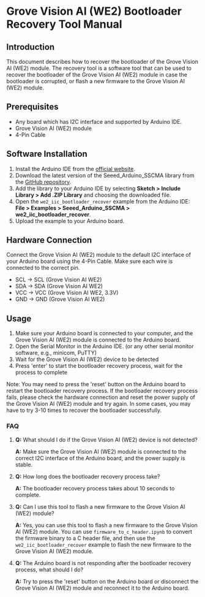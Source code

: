 # Grove Vision AI (WE2) Bootloader Recovery Tool Manual


## Introduction

This document describes how to recover the bootloader of the Grove Vision AI (WE2) module. The recovery tool is a software tool that can be used to recover the bootloader of the Grove Vision AI (WE2) module in case the bootloader is corrupted, or flash a new firmware to the Grove Vision AI (WE2) module.


## Prerequisites

- Any board which has I2C interface and supported by Arduino IDE.
- Grove Vision AI (WE2) module
- 4-Pin Cable


## Software Installation

1. Install the Arduino IDE from the [official website](https://www.arduino.cc/en/software).
1. Download the latest version of the Seeed_Arduino_SSCMA library from the [GitHub repository](https://github.com/your_repository_link).
1. Add the library to your Arduino IDE by selecting **Sketch > Include Library > Add .ZIP Library** and choosing the downloaded file.
1. Open the `we2_iic_bootloader_recover` example from the Arduino IDE: **File > Examples > Seeed_Arduino_SSCMA > we2_iic_bootloader_recover**.
1. Upload the example to your Arduino board.


## Hardware Connection

Connect the Grove Vision AI (WE2) module to the default I2C interface of your Arduino board using the 4-Pin Cable. Make sure each wire is connected to the correct pin.

- SCL -> SCL (Grove Vision AI WE2)
- SDA -> SDA (Grove Vision AI WE2)
- VCC -> VCC (Grove Vision AI WE2, 3.3V)
- GND -> GND (Grove Vision AI WE2)


## Usage

1. Make sure your Arduino board is connected to your computer, and the Grove Vision AI (WE2) module is connected to the Arduino board.
1. Open the Serial Monitor in the Arduino IDE. (or any other serial monitor software, e.g., minicom, PuTTY)
1. Wait for the Grove Vision AI (WE2) device to be detected
1. Press 'enter' to start the bootloader recovery process, wait for the process to complete

Note: You may need to press the 'reset' button on the Arduino board to restart the bootloader recovery process. If the bootloader recovery process fails, please check the hardware connection and reset the power supply of the Grove Vision AI (WE2) module and try again. In some cases, you may have to try 3-10 times to recover the bootloader successfully.


### FAQ

1. **Q:** What should I do if the Grove Vision AI (WE2) device is not detected?

    **A:** Make sure the Grove Vision AI (WE2) module is connected to the correct I2C interface of the Arduino board, and the power supply is stable.

2. **Q:** How long does the bootloader recovery process take?

    **A:** The bootloader recovery process takes about 10 seconds to complete.

3. **Q:** Can I use this tool to flash a new firmware to the Grove Vision AI (WE2) module?

    **A:** Yes, you can use this tool to flash a new firmware to the Grove Vision AI (WE2) module. You can use `firmware_to_c_header.ipynb` to convert the firmware binary to a C header file, and then use the `we2_iic_bootloader_recover` example to flash the new firmware to the Grove Vision AI (WE2) module.

4. **Q:** The Arduino board is not responding after the bootloader recovery process, what should I do?

    **A:** Try to press the 'reset' button on the Arduino board or disconnect the Grove Vision AI (WE2) module and reconnect it to the Arduino board.
